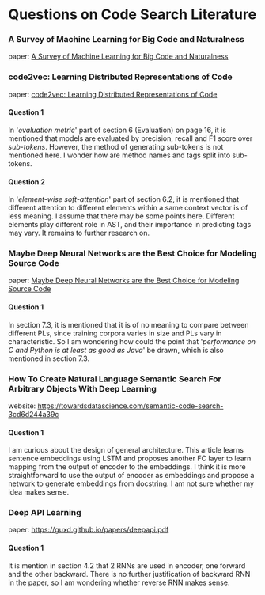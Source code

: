# Questions on Code Search Literature

### A Survey of Machine Learning for Big Code and Naturalness

paper: [A Survey of Machine Learning for Big Code and Naturalness](https://arxiv.org/pdf/1709.06182.pdf)





### code2vec: Learning Distributed Representations of Code

paper: [code2vec: Learning Distributed Representations of Code](https://arxiv.org/pdf/1803.09473.pdf)

#### Question 1

In '*evaluation metric*' part of section 6 (Evaluation) on page 16, it is mentioned that models are evaluated by precision, recall and F1 score over *sub-tokens*. However, the method of generating sub-tokens is not mentioned here. I wonder how are method names and tags split into sub-tokens. 

#### Question 2

In '*element-wise soft-attention*' part of section 6.2, it is mentioned that different attention to different elements within a same context vector is of less meaning. I assume that there may be some points here. Different elements play different role in AST, and their importance in predicting tags may vary. It remains to further research on.



### Maybe Deep Neural Networks are the Best Choice for Modeling Source Code

paper: [Maybe Deep Neural Networks are the Best Choice for Modeling Source Code](https://arxiv.org/pdf/1903.05734.pdf)

#### Question 1

In section 7.3, it is mentioned that it is of no meaning to compare between different PLs, since training corpora varies in size and PLs vary in characteristic. So I am wondering how could the point that '*performance on C and Python is at least as good as Java*' be drawn, which is also mentioned in section 7.3.



### How To Create Natural Language Semantic Search For Arbitrary Objects With Deep Learning

website: https://towardsdatascience.com/semantic-code-search-3cd6d244a39c

#### Question 1

I am curious about the design of general architecture. This article learns sentence embeddings using LSTM and proposes another FC layer to learn mapping from the output of encoder to the embeddings. I think it is more straightforward to use the output of encoder as embeddings and propose a network to generate embeddings from docstring. I am not sure whether my idea makes sense.



### Deep API Learning

paper: https://guxd.github.io/papers/deepapi.pdf

#### Question 1

It is mention in section 4.2 that 2 RNNs are used in encoder, one forward and the other backward. There is no further justification of backward RNN in the paper, so I am wondering whether reverse RNN makes sense.